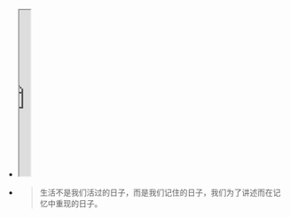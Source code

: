 - <iframe src="https://httishere.gitee.io/notion/quote.html?text=生活不是我们活过的日子，而是我们记住的日子。" width="20"height="300"></iframe>
- > 生活不是我们活过的日子，而是我们记住的日子，我们为了讲述而在记忆中重现的日子。